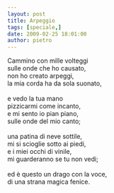 ```yaml
---
layout: post
title: Arpeggio
tags: [speciale,]
date: 2009-02-25 18:01:00
author: pietro
---
```

Cammino con mille volteggi<br/>sulle onde che ho causato,<br/>non ho creato arpeggi,<br/>la mia corda ha da sola suonato,<br/><br/>e vedo la tua mano<br/>pizzicarmi come incanto,<br/>e mi sento io pian piano,<br/>sulle onde del mio canto;<br/><br/>una patina di neve sottile,<br/>mi si scioglie sotto ai piedi,<br/>e i miei occhi di vinile,<br/>mi guarderanno se tu non vedi;<br/><br/>ed è questo un drago con la voce,<br/>di una strana magica fenice.
